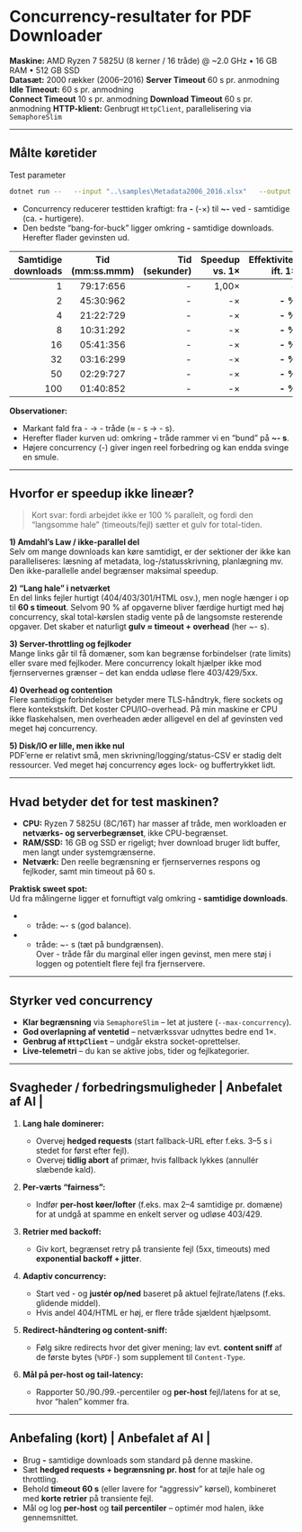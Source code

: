 # Concurrency-resultater for PDF Downloader

**Maskine:** AMD Ryzen 7 5825U (8 kerner / 16 tråde) @ ~2.0 GHz • 16 GB RAM • 512 GB SSD  
**Datasæt:** 2000 rækker (2006–2016) 
**Server Timeout** 60 s pr. anmodning 
**Idle Timeout:** 60 s pr. anmodning  
**Connect Timeout** 10 s pr. anmodning
**Download Timeout** 60 s pr. anmodning
**HTTP-klient:** Genbrugt `HttpClient`, parallelisering via `SemaphoreSlim`

---

## Målte køretider

Test parameter
```bash
dotnet run --   --input "..\samples\Metadata2006_2016.xlsx"   --output ".\Downloads"   --status ".\Downloads\status_test2000.csv"   --id-column "BRnum"   --url-column "Pdf_URL"   --fallback-url-column "Pdf_URL_Alt"   --limit 2000   --max-concurrency x    --download-timeout 00:01:00   --idle-timeout 00:01:00
```

- Concurrency reducerer testtiden kraftigt: fra **-** (-×) til **~-** ved - samtidige (ca. **-** hurtigere).
- Den bedste “bang-for-buck” ligger omkring **-** samtidige downloads. Herefter flader gevinsten ud.


| Samtidige downloads | Tid (mm:ss.mmm) | Tid (sekunder) | Speedup vs. 1× | **Effektivitet ift. 1×** |
|---:|:---:|---:|---:|---:|
| 1  | 79:17:656 | - | 1,00× | **-** |
| 2  | 45:30:962 | - | -× | **- %** |
| 4  | 21:22:729 | - | -× | **- %** |
| 8  | 10:31:292 | - | -× | **- %** |
| 16 | 05:41:356 | - | -× | **- %** |
| 32 | 03:16:299 | - | -× | **- %** |
| 50 | 02:29:727 | - | -× | **- %**  |
| 100| 01:40:852 | - | -× | **- %**  |


**Observationer:**

- Markant fald fra - → - tråde (≈ - s → - s).  
- Herefter flader kurven ud: omkring **-** tråde rammer vi en “bund” på **~- s**.  
- Højere concurrency (-) giver ingen reel forbedring og kan endda svinge en smule.

---

## Hvorfor er speedup ikke lineær?

> Kort svar: fordi arbejdet ikke er 100 % parallelt, og fordi den “langsomme hale” (timeouts/fejl) sætter et gulv for total-tiden.

**1) Amdahl’s Law / ikke-parallel del**  
Selv om mange downloads kan køre samtidigt, er der sektioner der ikke kan paralleliseres: læsning af metadata, log-/statusskrivning, planlægning mv. Den ikke-parallelle andel begrænser maksimal speedup.

**2) “Lang hale” i netværket**  
En del links fejler hurtigt (404/403/301/HTML osv.), men nogle hænger i op til **60 s timeout**. Selvom 90 % af opgaverne bliver færdige hurtigt med høj concurrency, skal total-kørslen stadig vente på de langsomste resterende opgaver. Det skaber et naturligt **gulv ≈ timeout + overhead** (her ~- s).

**3) Server-throttling og fejlkoder**  
Mange links går til få domæner, som kan begrænse forbindelser (rate limits) eller svare med fejlkoder. Mere concurrency lokalt hjælper ikke mod fjernservernes grænser – det kan endda udløse flere 403/429/5xx.

**4) Overhead og contention**  
Flere samtidige forbindelser betyder mere TLS-håndtryk, flere sockets og flere kontekstskift. Det koster CPU/IO-overhead. På min maskine er CPU ikke flaskehalsen, men overheaden æder alligevel en del af gevinsten ved meget høj concurrency.

**5) Disk/IO er lille, men ikke nul**  
PDF’erne er relativt små, men skrivning/logging/status-CSV er stadig delt ressourcer. Ved meget høj concurrency øges lock- og buffertrykket lidt.

---

## Hvad betyder det for test maskinen?

- **CPU:** Ryzen 7 5825U (8C/16T) har masser af tråde, men workloaden er **netværks- og serverbegrænset**, ikke CPU-begrænset.  
- **RAM/SSD:** 16 GB og SSD er rigeligt; hver download bruger lidt buffer, men langt under systemgrænserne.  
- **Netværk:** Den reelle begrænsning er fjernservernes respons og fejlkoder, samt min timeout på 60 s.

**Praktisk sweet spot:**  
Ud fra målingerne ligger et fornuftigt valg omkring **- samtidige downloads**.  
- - tråde: ~- s (god balance).  
- - tråde: ~- s (tæt på bundgrænsen).  
Over - tråde får du marginal eller ingen gevinst, men mere støj i loggen og potentielt flere fejl fra fjernservere.

---

## Styrker ved concurrency

- **Klar begrænsning** via `SemaphoreSlim` – let at justere (`--max-concurrency`).  
- **God overlapning af ventetid** – netværkssvar udnyttes bedre end 1×.  
- **Genbrug af `HttpClient`** – undgår ekstra socket-oprettelser.  
- **Live-telemetri** – du kan se aktive jobs, tider og fejlkategorier.

---

## Svagheder / forbedringsmuligheder | Anbefalet af AI |

1) **Lang hale dominerer:**  
   - Overvej **hedged requests** (start fallback-URL efter f.eks. 3–5 s i stedet for først efter fejl).  
   - Overvej **tidlig abort** af primær, hvis fallback lykkes (annullér slæbende kald).

2) **Per-værts “fairness”:**  
   - Indfør **per-host køer/lofter** (f.eks. max 2–4 samtidige pr. domæne) for at undgå at spamme en enkelt server og udløse 403/429.

3) **Retrier med backoff:**  
   - Giv kort, begrænset retry på transiente fejl (5xx, timeouts) med **exponential backoff + jitter**.

4) **Adaptiv concurrency:**  
   - Start ved - og **justér op/ned** baseret på aktuel fejlrate/latens (f.eks. glidende middel).  
   - Hvis andel 404/HTML er høj, er flere tråde sjældent hjælpsomt.

5) **Redirect-håndtering og content-sniff:**  
   - Følg sikre redirects hvor det giver mening; lav evt. **content sniff** af de første bytes (`%PDF-`) som supplement til `Content-Type`.

6) **Mål på per-host og tail-latency:**  
   - Rapporter 50./90./99.-percentiler og **per-host** fejl/latens for at se, hvor “halen” kommer fra.

---

## Anbefaling (kort) | Anbefalet af AI |

- Brug **-** samtidige downloads som standard på denne maskine.  
- Sæt **hedged requests + begrænsning pr. host** for at tøjle hale og throttling.  
- Behold **timeout 60 s** (eller lavere for “aggressiv” kørsel), kombineret med **korte retrier** på transiente fejl.  
- Mål og log **per-host** og **tail percentiler** – optimér mod halen, ikke gennemsnittet.

